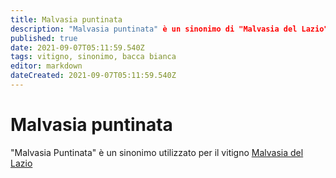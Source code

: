 ```yaml
---
title: Malvasia puntinata
description: "Malvasia puntinata" è un sinonimo di "Malvasia del Lazio"
published: true
date: 2021-09-07T05:11:59.540Z
tags: vitigno, sinonimo, bacca bianca
editor: markdown
dateCreated: 2021-09-07T05:11:59.540Z
---
```


# Malvasia puntinata

"Malvasia Puntinata" è un sinonimo utilizzato per il vitigno [Malvasia del Lazio](/vitigni/Italia/bacca-bianca/malvasia-del-lazio)